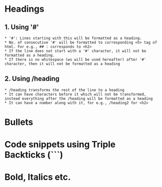 # Headings
## 1. Using '#' 
    * '#': Lines starting with this will be formatted as a heading.
    * No. of consecutive '#' will be formatted to corresponding <h> tag of html. For e.g., ## : corresponds to <h2>
    * If the line does not start with a '#' character, it will not be formatted as a heading.
    * If there is no whitespace (ws will be used hereafter) after '#' character, then it will not be formatted as a heading

## 2. Using /heading
    * /heading transforms the rest of the line to a heading
    * It can have characters before it which will not be transformed, instead everything after the /heading will be formatted as a heading
    * It can have a number along with it, for e.g., /heading2 for <h2>

# Bullets
# Code snippets using Triple Backticks (```)
# Bold, Italics etc.